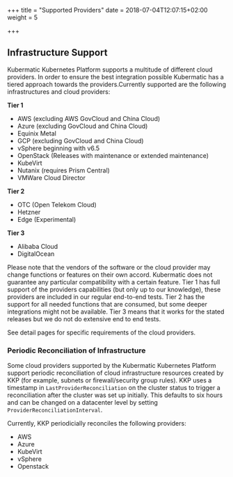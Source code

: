 +++
title = "Supported Providers"
date = 2018-07-04T12:07:15+02:00
weight = 5

+++

## Infrastructure Support

Kubermatic Kubernetes Platform supports a multitude of different cloud providers. In order to ensure the best integration possible Kubermatic has a tiered approach towards the providers.Currently supported are the following infrastructures and cloud providers:

**Tier 1**

* AWS (excluding AWS GovCloud and China Cloud)
* Azure (excluding GovCloud and China Cloud)
* Equinix Metal
* GCP (excluding GovCloud and China Cloud)
* vSphere beginning with v6.5
* OpenStack (Releases with maintenance or extended maintenance)
* KubeVirt
* Nutanix (requires Prism Central)
* VMWare Cloud Director

**Tier 2**

* OTC (Open Telekom Cloud)
* Hetzner
* Edge (Experimental)

**Tier 3**

* Alibaba Cloud
* DigitalOcean

Please note that the vendors of the software or the cloud provider may change functions or features on their own accord. Kubermatic does not guarantee any particular compatibility with a certain feature. Tier 1 has full support of the providers capabilities (but only up to our knowledge), these providers are included in our regular end-to-end tests. Tier 2 has the support for all needed functions that are consumed, but some deeper integrations might not be available. Tier 3 means that it works for the stated releases but we do not do extensive end to end tests.

See detail pages for specific requirements of the cloud providers.

### Periodic Reconciliation of Infrastructure

Some cloud providers supported by the Kubermatic Kubernetes Platform support periodic reconciliation of cloud infrastructure resources created by KKP (for example, subnets or firewall/security group rules). KKP uses a timestamp in `LastProviderReconciliation` on the cluster status to trigger a reconciliation after the cluster was set up initially. This defaults to six hours and can be changed on a datacenter level by setting `ProviderReconciliationInterval`.

Currently, KKP periodicially reconciles the following providers:

* AWS
* Azure
* KubeVirt
* vSphere
* Openstack
